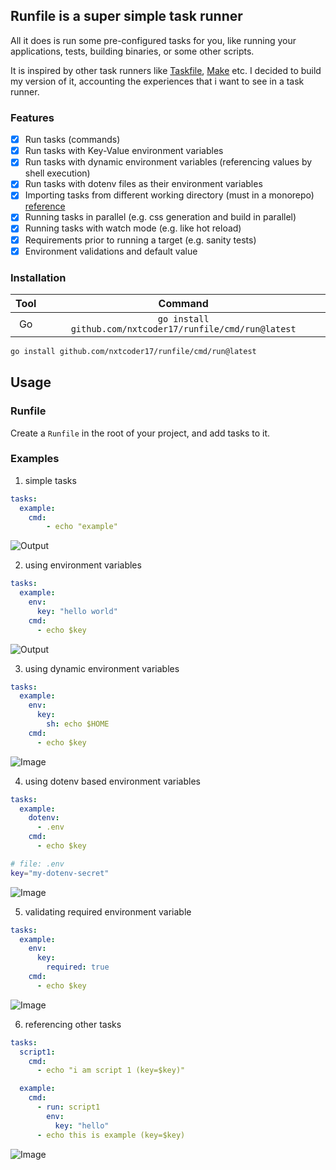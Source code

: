 ## Runfile is a super simple task runner

All it does is run some pre-configured tasks for you, like running your applications, tests, building binaries, or some other scripts.

It is inspired by other task runners like [Taskfile](https://taskfile.dev), [Make](https://www.gnu.org/software/make/manual/make.html) etc.
I decided to build my version of it, accounting the experiences that i want to see in a task runner. 

### Features

- [x] Run tasks (commands)
- [x] Run tasks with Key-Value environment variables
- [x] Run tasks with dynamic environment variables (referencing values by shell execution)
- [x] Run tasks with dotenv files as their environment variables
- [x] Importing tasks from different working directory (must in a monorepo) [reference](https://taskfile.dev/reference/schema/#task)
- [x] Running tasks in parallel (e.g. css generation and build in parallel)
- [x] Running tasks with watch mode (e.g. like hot reload)
- [x] Requirements prior to running a target (e.g. sanity tests)
- [x] Environment validations and default value

### Installation

| Tool  | Command                                                   |
| :---: | :---:                                                     |
| Go    | `go install github.com/nxtcoder17/runfile/cmd/run@latest` |


```bash
go install github.com/nxtcoder17/runfile/cmd/run@latest
```

## Usage
    
### Runfile

Create a `Runfile` in the root of your project, and add tasks to it.

### Examples

1. simple tasks

```yaml
tasks:
  example:
    cmd:
        - echo "example"
```

![Output](https://github.com/user-attachments/assets/37e33c94-bd3d-407a-8cbe-e62f6e3e2411)

2. using environment variables

```yaml
tasks:
  example:
    env:
      key: "hello world"
    cmd:
      - echo $key
```

![Output](https://github.com/user-attachments/assets/3a0979e6-53a4-4979-bc93-de6adc36fe74)

3. using dynamic environment variables

```yaml
tasks:
  example:
    env:
      key: 
        sh: echo $HOME
    cmd:
      - echo $key
```

![Image](https://github.com/user-attachments/assets/f9ca3ae6-4a49-46e4-a07b-66ba84ba14a3)

4. using dotenv based environment variables

```yaml
tasks:
  example:
    dotenv:
      - .env
    cmd:
      - echo $key
```

```bash
# file: .env
key="my-dotenv-secret"
```

![Image](https://github.com/user-attachments/assets/941b6a9d-57ae-46f1-a320-e76278d6b1e2)

5. validating required environment variable

```yaml
tasks:
  example:
    env:
      key:
        required: true
    cmd:
      - echo $key
```
![Image](https://github.com/user-attachments/assets/b900d81a-0eae-4ef6-ac30-8b50cf4ce292)

6. referencing other tasks

```yaml
tasks:
  script1:
    cmd:
      - echo "i am script 1 (key=$key)"

  example:
    cmd:
      - run: script1
        env:
          key: "hello"
      - echo this is example (key=$key)
```
![Image](https://github.com/user-attachments/assets/8e7c2d4b-b9e1-4e0e-9b07-e012adc86d64)
